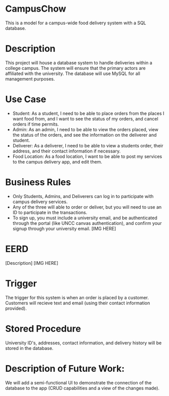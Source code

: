 # CampusChow
This is a model for a campus-wide food delivery system with a SQL database.
# Description
This project will house a database system to handle deliveries within a college campus. The system will ensure that the primary actors are affiliated with the university. The database will use MySQL for all management purposes.
# Use Case
* Student: As a student, I need to be able to place orders from the places I want food from, and I want to see the status of my orders, and cancel orders if time permits. 
* Admin: As an admin, I need to be able to view the orders placed, view the status of the orders, and see the information on the deliverer and student.
* Deliverer: As a deliverer, I need to be able to view a students order, their address, and their contact information if necessary.
* Food Location: As a food location, I want to be able to post my services to the campus delivery app, and edit them. 
# Business Rules
* Only Students, Admins, and Deliverers can log in to participate with campus delivery services.
* Any of the three will able to order or deliver, but you will need to use an ID to participate in the transactions.
* To sign up, you must include a university email, and be authenticated through the portal (like UNCC canvas authentication), and confirm your signup through your university email.
[IMG HERE]
# EERD
[Description]
[IMG HERE]
# Trigger
The trigger for this system is when an order is placed by a customer. Customers will recieve text and email (using their contact information provided). 
# Stored Procedure
University ID's, addresses, contact information, and delivery history will be stored in the database. 
# Description of Future Work:
We will add a semi-functional UI to demonstrate the connection of the database to the app (CRUD capabilities and a view of the changes made).
